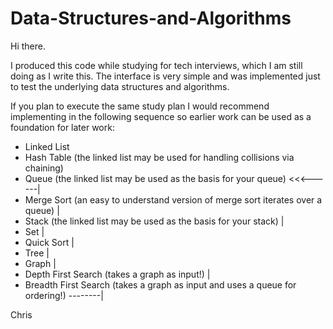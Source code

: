 # Data-Structures-and-Algorithms

Hi there.

I produced this code while studying for tech interviews, which I am still doing as I write this.
The interface is very simple and was implemented just to test the underlying data structures and algorithms.

If you plan to execute the same study plan I would recommend implementing in the following sequence so earlier work
can be used as a foundation for later work:

- Linked List
 - Hash Table (the linked list may be used for handling collisions via chaining)
 - Queue (the linked list may be used as the basis for your queue)             <<<------|     
  - Merge Sort (an easy to understand version of merge sort iterates over a queue)      |
 - Stack (the linked list may be used as the basis for your stack)                      |
- Set                                                                                   |
- Quick Sort                                                                            |
- Tree                                                                                  |
- Graph                                                                                 |
 - Depth First Search (takes a graph as input!)                                         |
 - Breadth First Search (takes a graph as input and uses a queue for ordering!) --------|

Chris
